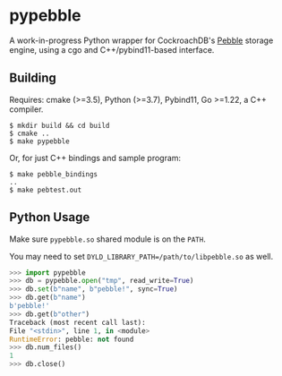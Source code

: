 # pypebble

A work-in-progress Python wrapper for CockroachDB's [Pebble](https://github.com/cockroachdb/pebble) 
storage engine, using a cgo and C++/pybind11-based interface.

## Building
Requires: cmake (>=3.5), Python (>=3.7), Pybind11, Go >=1.22, a C++ compiler.
```shell
$ mkdir build && cd build
$ cmake ..
$ make pypebble
```
Or, for just C++ bindings and sample program:
```shell
$ make pebble_bindings
..
$ make pebtest.out
```

## Python Usage
Make sure `pypebble.so` shared module is on the `PATH`.

You may need to set `DYLD_LIBRARY_PATH=/path/to/libpebble.so` as well.
```python
>>> import pypebble
>>> db = pypebble.open("tmp", read_write=True)
>>> db.set(b"name", b"pebble!", sync=True)
>>> db.get(b"name")
b'pebble!'
>>> db.get(b"other")
Traceback (most recent call last):
File "<stdin>", line 1, in <module>
RuntimeError: pebble: not found
>>> db.num_files()
1
>>> db.close()
```
